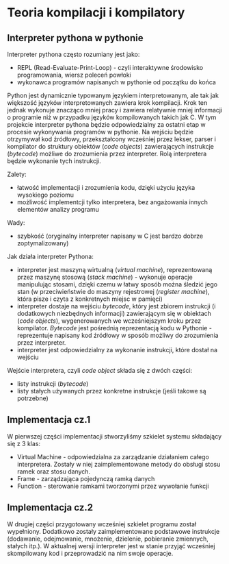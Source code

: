 # Teoria kompilacji i kompilatory
## Interpreter pythona w pythonie



Interpreter pythona często rozumiany jest jako:
  - REPL (Read-Evaluate-Print-Loop) - czyli interaktywne środowisko programowania, wiersz poleceń powłoki
  - wykonawca programów napisanych w pythonie od początku do końca 
  
Python jest dynamicznie typowanym językiem interpretowanym, ale tak jak większość języków interpretowanych zawiera krok kompilacji. Krok ten jednak wykonuje znacząco mniej pracy i zawiera relatywnie mniej informacji o programie niż w przypadku języków kompilowanych takich jak C.
W tym projekcie interpreter pythona będzie odpowiedzialny za ostatni etap w procesie wykonywania programów w pythonie. Na wejściu będzie otrzymywał kod źródłowy, przekształcony wcześniej przez lekser, parser i kompilator do struktury obiektów (*code objects*) zawierających instrukcje (*bytecode*) możliwe do zrozumienia przez interpreter. Rolą interpretera będzie wykonanie tych instrukcji.

Zalety:
 - łatwość implementacji i zrozumienia kodu, dzięki użyciu języka wysokiego poziomu 
 - możliwość implementcji tylko interpretera, bez angażowania innych elementów analizy programu

Wady:
- szybkość (oryginalny interpreter napisany w C jest bardzo dobrze zoptymalizowany)

Jak działa interpreter Pythona:
- interpreter jest maszyną wirtualną (*virtual machine*), reprezentowaną przez maszynę stosową (*stack machine*) - wykonuje operacje manipulując stosami, dzięki czemu w łatwy sposób można śledzić jego stan (w przeciwieństwie do maszyny rejestrowej (*register machine*), która pisze i czyta z konkretnych miejsc w pamięci)
- interpreter dostaje na wejściu *bytecode*, który jest zbiorem instrukcji (i dodatkowych niezbędnych informacji) zawierającym się w obiektach (*code objects*), wygenerowanych we wcześniejszym kroku przez kompilator. *Bytecode* jest pośrednią reprezentacją kodu w Pythonie - reprezentuje napisany kod źródłowy w sposób możliwy do zrozumienia przez interpreter.
- interpreter jest odpowiedzialny za wykonanie instrukcji, które dostał na wejściu

Wejście interpretera, czyli *code object* składa się z dwóch części:
- listy instrukcji (*bytecode*)
- listy stałych używanych przez konkretne instrukcje (jeśli takowe są potrzebne)

## Implementacja cz.1
W pierwszej części implementacji stworzyliśmy szkielet systemu składający się z 3 klas:
  - Virtual Machine - odpowiedzialna za zarządzanie działaniem całego interpretera. Zostały w niej zaimplementowane metody do obsługi stosu ramek oraz stosu danych. 
  - Frame - zarządzająca pojedynczą ramką danych
  - Function - sterowanie ramkami tworzonymi przez wywołanie funkcji
  
## Implementacja cz.2
W drugiej części przygotowany wcześniej szkielet programu został wypełniony. Dodatkowo zostały zaimplementowane podstawowe instrukcje (dodawanie, odejmowanie, mnożenie, dzielenie, pobieranie zmiennych, stałych itp.). W aktualnej wersji interpreter jest w stanie przyjąć wcześniej skompilowany kod i przeprowadzić na nim swoje operacje. 
